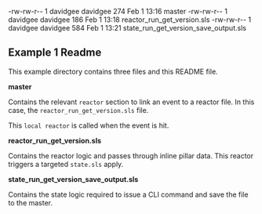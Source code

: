 -rw-rw-r-- 1 davidgee davidgee  274 Feb  1 13:16 master
-rw-rw-r-- 1 davidgee davidgee  186 Feb  1 13:18 reactor_run_get_version.sls
-rw-rw-r-- 1 davidgee davidgee  584 Feb  1 13:21 state_run_get_version_save_output.sls


## Example 1 Readme

This example directory contains three files and this README file.

__master__

Contains the relevant `reactor` section to link an event to a reactor file. In this case, the `reactor_run_get_version.sls` file.

This `local reactor` is called when the event is hit.

__reactor_run_get_version.sls__

Contains the reactor logic and passes through inline pillar data. This reactor triggers a targeted `state.sls` apply.

__state_run_get_version_save_output.sls__

Contains the state logic required to issue a CLI command and save the file to the master.



